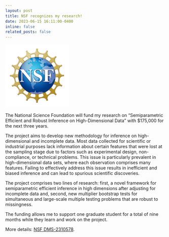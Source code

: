 ```yaml
---
layout: post
title: NSF recognizes my research!
date: 2023-06-15 16:11:00-0400
inline: false
related_posts: false
---
```




<img src="/assets/img/NSF_Official_logo_High_Res_1200ppi-copy.png" 
	 style="object-fit:contain;
            width: 200px;
            height: 200px;
	    float:right #CCC"/>

The National Science Foundation will fund my research on “Semiparametric Efficient and Robust Inference on High-Dimensional Data” with $175,000 for the next three years.

The project aims to develop new methodology for inference on high-dimensional and incomplete data. Most data collected for scientific or industrial purposes lack information about certain features that were lost at the sampling stage due to factors such as experimental design, non-compliance, or technical problems. This issue is particularly prevalent in high-dimensional data sets, where each observation comprises many features. Failing to effectively address this issue results in inefficient and biased inference and can lead to spurious scientific discoveries.

The project comprises two lines of research: first, a novel framework for semiparametric efficient inference in high dimensions after adjusting for incomplete data and, second, new multiplier bootstrap tests for simultaneous and large-scale multiple testing problems that are robust to missingness.

The funding allows me to support one graduate student for a total of nine months while they learn and work on the project.

More details: <a href="https://www.nsf.gov/awardsearch/showAward?AWD_ID=2310578&HistoricalAwards=false">NSF DMS-2310578</a>.
